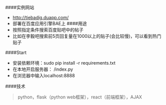 ####实例网站
- http://tiebadig.duapp.com/
- 部署在百度应用引擎BAE上
####用途
- 按照指定条件搜索百度贴吧中的帖子
- 比如在李毅吧搜索前5页回复量在1000以上的贴子(会比较慢)，可以看到热门贴子

####Start
- 安装依赖环境：sudo pip install -r requirements.txt<br>
- 在本地开启服务器： /index.py<br>
- 在浏览器中输入localhost:8888

####技术
>python，flask（python web框架），react（前端框架），AJAX
